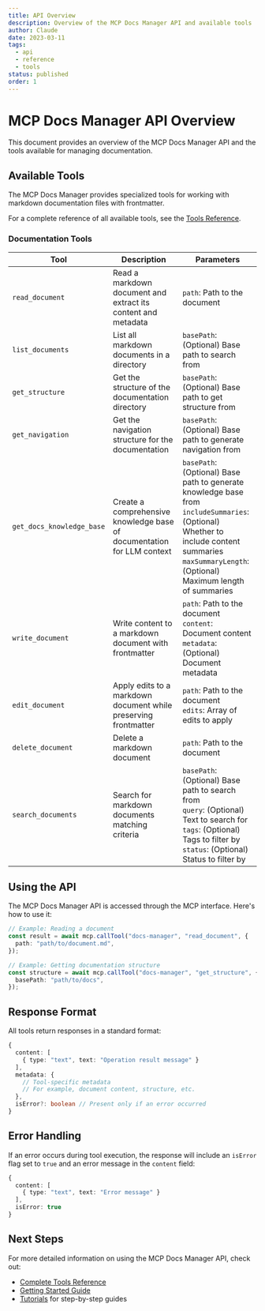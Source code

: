 ```yaml
---
title: API Overview
description: Overview of the MCP Docs Manager API and available tools
author: Claude
date: 2023-03-11
tags:
  - api
  - reference
  - tools
status: published
order: 1
---
```


# MCP Docs Manager API Overview

This document provides an overview of the MCP Docs Manager API and the tools available for managing documentation.

## Available Tools

The MCP Docs Manager provides specialized tools for working with markdown documentation files with frontmatter.

For a complete reference of all available tools, see the [Tools Reference](tools-reference.md).

### Documentation Tools

| Tool                      | Description                                                            | Parameters                                                                                                                                                                                            |
| ------------------------- | ---------------------------------------------------------------------- | ----------------------------------------------------------------------------------------------------------------------------------------------------------------------------------------------------- |
| `read_document`           | Read a markdown document and extract its content and metadata          | `path`: Path to the document                                                                                                                                                                          |
| `list_documents`          | List all markdown documents in a directory                             | `basePath`: (Optional) Base path to search from                                                                                                                                                       |
| `get_structure`           | Get the structure of the documentation directory                       | `basePath`: (Optional) Base path to get structure from                                                                                                                                                |
| `get_navigation`          | Get the navigation structure for the documentation                     | `basePath`: (Optional) Base path to generate navigation from                                                                                                                                          |
| `get_docs_knowledge_base` | Create a comprehensive knowledge base of documentation for LLM context | `basePath`: (Optional) Base path to generate knowledge base from<br>`includeSummaries`: (Optional) Whether to include content summaries<br>`maxSummaryLength`: (Optional) Maximum length of summaries |
| `write_document`          | Write content to a markdown document with frontmatter                  | `path`: Path to the document<br>`content`: Document content<br>`metadata`: (Optional) Document metadata                                                                                               |
| `edit_document`           | Apply edits to a markdown document while preserving frontmatter        | `path`: Path to the document<br>`edits`: Array of edits to apply                                                                                                                                      |
| `delete_document`         | Delete a markdown document                                             | `path`: Path to the document                                                                                                                                                                          |
| `search_documents`        | Search for markdown documents matching criteria                        | `basePath`: (Optional) Base path to search from<br>`query`: (Optional) Text to search for<br>`tags`: (Optional) Tags to filter by<br>`status`: (Optional) Status to filter by                         |

## Using the API

The MCP Docs Manager API is accessed through the MCP interface. Here's how to use it:

```typescript
// Example: Reading a document
const result = await mcp.callTool("docs-manager", "read_document", {
  path: "path/to/document.md",
});

// Example: Getting documentation structure
const structure = await mcp.callTool("docs-manager", "get_structure", {
  basePath: "path/to/docs",
});
```

## Response Format

All tools return responses in a standard format:

```typescript
{
  content: [
    { type: "text", text: "Operation result message" }
  ],
  metadata: {
    // Tool-specific metadata
    // For example, document content, structure, etc.
  },
  isError?: boolean // Present only if an error occurred
}
```

## Error Handling

If an error occurs during tool execution, the response will include an `isError` flag set to `true` and an error message in the `content` field:

```typescript
{
  content: [
    { type: "text", text: "Error message" }
  ],
  isError: true
}
```

## Next Steps

For more detailed information on using the MCP Docs Manager API, check out:

- [Complete Tools Reference](tools-reference.md)
- [Getting Started Guide](../guides/getting-started.md)
- [Tutorials](../tutorials/) for step-by-step guides
